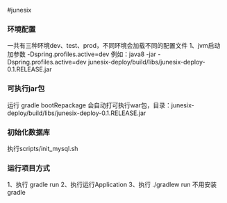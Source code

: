 #junesix

### 环境配置
一共有三种环境dev、test、prod，不同环境会加载不同的配置文件
1、jvm启动加参数 -Dspring.profiles.active=dev
例如：java8 -jar -Dspring.profiles.active=dev junesix-deploy/build/libs/junesix-deploy-0.1.RELEASE.jar

### 可执行jar包
运行 gradle bootRepackage 会自动打可执行war包，目录：junesix-deploy/build/libs/junesix-deploy-0.1.RELEASE.jar

### 初始化数据库
执行scripts/init_mysql.sh

### 运行项目方式
1、执行 gradle run
2、执行运行Application
3、执行 ./gradlew run 不用安装gradle